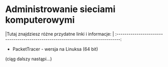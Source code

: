 # Administrowanie sieciami komputerowymi


|Tutaj znajdziesz różne przydatne linki i informacje:                          |
:--------------------------------------------------------------------------------:

* PacketTracer - wersja na Linuksa (64 bit)

(ciąg dalszy nastąpi...)
